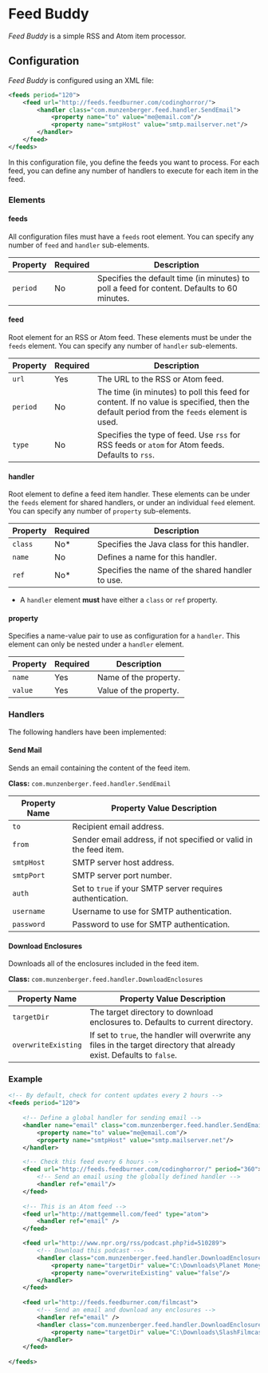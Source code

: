 Feed Buddy
==========

_Feed Buddy_ is a simple RSS and Atom item processor.

Configuration
-------------
_Feed Buddy_ is configured using an XML file:

```xml
<feeds period="120">
	<feed url="http://feeds.feedburner.com/codinghorror/">
		<handler class="com.munzenberger.feed.handler.SendEmail">
			<property name="to" value="me@email.com"/>
			<property name="smtpHost" value="smtp.mailserver.net"/>
		</handler>
	</feed>
</feeds>
```

In this configuration file, you define the feeds you want to process.  For each feed, you can define any number of handlers to execute for each item in the feed.

### Elements

#### feeds

All configuration files must have a `feeds` root element.  You can specify any number of `feed` and `handler` sub-elements.

| Property | Required | Description |
| -------- | -------- | ----------- |
| `period` | No | Specifies the default time (in minutes) to poll a feed for content. Defaults to 60 minutes. |

#### feed

Root element for an RSS or Atom feed.  These elements must be under the `feeds` element.  You can specify any number of `handler` sub-elements.

| Property | Required | Description |
| -------- | -------- | ----------- |
| `url` | Yes | The URL to the RSS or Atom feed. |
| `period` | No | The time (in minutes) to poll this feed for content.  If no value is specified, then the default period from the `feeds` element is used. |
| `type` | No | Specifies the type of feed.  Use `rss` for RSS feeds or `atom` for Atom feeds.  Defaults to `rss`.|


#### handler

Root element to define a feed item handler.  These elements can be under the `feeds` element for shared handlers, or under an individual `feed` element.  You can specify any number of `property` sub-elements.

| Property | Required | Description |
| -------- | -------- | ----------- |
| `class` | No* | Specifies the Java class for this handler. |
| `name` | No | Defines a name for this handler. |
| `ref` | No* | Specifies the name of the shared handler to use. |

* A `handler` element **must** have either a `class` or `ref` property.

#### property

Specifies a name-value pair to use as configuration for a `handler`.  This element can only be nested under a `handler` element.

| Property | Required | Description |
| -------- | -------- | ----------- |
| `name` | Yes | Name of the property. |
| `value` | Yes | Value of the property. |

### Handlers

The following handlers have been implemented:

#### Send Mail

Sends an email containing the content of the feed item.

**Class:** `com.munzenberger.feed.handler.SendEmail`

| Property Name | Property Value Description |
| ------------- | -------------------------- |
| `to`| Recipient email address. |
| `from` | Sender email address, if not specified or valid in the feed item. |
| `smtpHost` | SMTP server host address. |
| `smtpPort` | SMTP server port number. |
| `auth` | Set to `true` if your SMTP server requires authentication. |
| `username` | Username to use for SMTP authentication. |
| `password` | Password to use for SMTP authentication. |

#### Download Enclosures

Downloads all of the enclosures included in the feed item.

**Class:** `com.munzenberger.feed.handler.DownloadEnclosures`

| Property Name | Property Value Description |
| ------------- | -------------------------- |
| `targetDir` | The target directory to download enclosures to. Defaults to current directory. |
| `overwriteExisting` | If set to `true`, the handler will overwrite any files in the target directory that already exist.  Defaults to `false`. |

### Example

```xml
<!-- By default, check for content updates every 2 hours -->
<feeds period="120">
	
	<!-- Define a global handler for sending email -->
	<handler name="email" class="com.munzenberger.feed.handler.SendEmail">
		<property name="to" value="me@email.com"/>
		<property name="smtpHost" value="smtp.mailserver.net"/>
	</handler>

	<!-- Check this feed every 6 hours -->
	<feed url="http://feeds.feedburner.com/codinghorror/" period="360">
		<!-- Send an email using the globally defined handler -->
		<handler ref="email"/>
	</feed>
	
	<!-- This is an Atom feed -->
	<feed url="http://mattgemmell.com/feed" type="atom">
		<handler ref="email" />
	</feed>	

	<feed url="http://www.npr.org/rss/podcast.php?id=510289">
		<!-- Download this podcast -->
		<handler class="com.munzenberger.feed.handler.DownloadEnclosures">
			<property name="targetDir" value="C:\Downloads\Planet Money Podcast"/>
			<property name="overwriteExisting" value="false"/>
		</handler>
	</feed>
		
	<feed url="http://feeds.feedburner.com/filmcast">
		<!-- Send an email and download any enclosures -->
		<handler ref="email" />
		<handler class="com.munzenberger.feed.handler.DownloadEnclosures">
			<property name="targetDir" value="C:\Downloads\SlashFilmcast"/>
		</handler>
	</feed>
	
</feeds>
```
